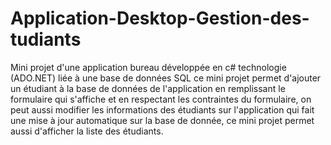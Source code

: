 # Application-Desktop-Gestion-des-tudiants
Mini projet d'une application bureau développée en c# technologie (ADO.NET) liée à une base de données SQL ce mini projet permet d'ajouter un étudiant à la base de données de l'application en remplissant le formulaire qui s'affiche et en respectant les contraintes du formulaire, on peut aussi modifier les informations des étudiants sur l'application qui fait une mise à jour automatique sur la base de donnée, ce mini projet permet aussi d'afficher la liste des étudiants. 
